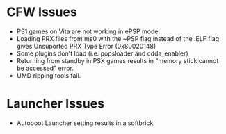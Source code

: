 # CFW Issues
- PS1 games on Vita are not working in ePSP mode.
- Loading PRX files from ms0 with the ~PSP flag instead of the .ELF flag gives Unsuported PRX Type Error (0x80020148)
- Some plugins don't load (i.e. popsloader and cdda_enabler)
- Returning from standby in PSX games results in "memory stick cannot be accessed" error.
- UMD ripping tools fail.

# Launcher Issues
- Autoboot Launcher setting results in a softbrick.
